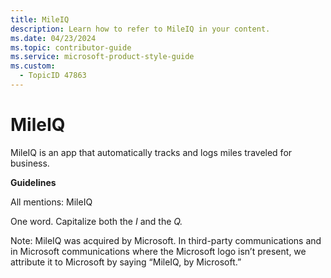 ```yaml
---
title: MileIQ
description: Learn how to refer to MileIQ in your content.
ms.date: 04/23/2024
ms.topic: contributor-guide
ms.service: microsoft-product-style-guide
ms.custom:
  - TopicID 47863
---
```



# MileIQ

MileIQ is an app that automatically tracks and logs miles traveled for business.

**Guidelines**

All mentions: MileIQ

One word. Capitalize both the *I* and the *Q.*

Note: MileIQ was acquired by Microsoft. In third-party communications and in Microsoft communications where the Microsoft logo isn’t present, we attribute it to Microsoft by saying “MileIQ, by Microsoft.”